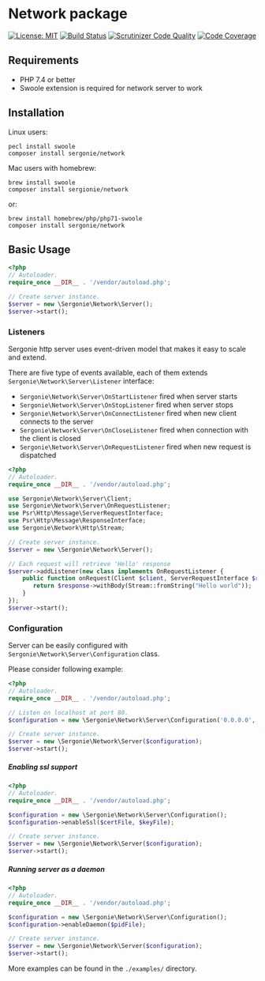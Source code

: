 # Network package

[![License: MIT](https://img.shields.io/badge/License-MIT-yellow.svg)](./LICENSE)
[![Build Status](https://travis-ci.org/igniphp/network.svg?branch=master)](https://travis-ci.org/igniphp/network)
[![Scrutinizer Code Quality](https://scrutinizer-ci.com/g/igniphp/network/badges/quality-score.png?b=master)](https://scrutinizer-ci.com/g/igniphp/network/?branch=master)
[![Code Coverage](https://scrutinizer-ci.com/g/igniphp/network/badges/coverage.png?b=master)](https://scrutinizer-ci.com/g/igniphp/network/?branch=master)

## Requirements

- PHP 7.4 or better
- Swoole extension is required for network server to work

## Installation

Linux users:

```
pecl install swoole
composer install sergonie/network
```

Mac users with homebrew:

```
brew install swoole
composer install sergionie/network
```
or:
```
brew install homebrew/php/php71-swoole
composer install sergonie/network
```


## Basic Usage

```php
<?php
// Autoloader.
require_once __DIR__ . '/vendor/autoload.php';

// Create server instance.
$server = new \Sergonie\Network\Server();
$server->start();
```

### Listeners

Sergonie http server uses event-driven model that makes it easy to scale and extend.

There are five type of events available, each of them extends `Sergonie\Network\Server\Listener` interface:

 - `Sergonie\Network\Server\OnStartListener` fired when server starts
 - `Sergonie\Network\Server\OnStopListener` fired when server stops
 - `Sergonie\Network\Server\OnConnectListener` fired when new client connects to the server
 - `Sergonie\Network\Server\OnCloseListener` fired when connection with the client is closed
 - `Sergonie\Network\Server\OnRequestListener` fired when new request is dispatched
 
 ```php
 <?php
 // Autoloader.
 require_once __DIR__ . '/vendor/autoload.php';
 
 use Sergonie\Network\Server\Client;
 use Sergonie\Network\Server\OnRequestListener;
 use Psr\Http\Message\ServerRequestInterface;
 use Psr\Http\Message\ResponseInterface;
 use Sergonie\Network\Http\Stream;
 
 // Create server instance.
 $server = new \Sergonie\Network\Server();
 
 // Each request will retrieve 'Hello' response
 $server->addListener(new class implements OnRequestListener {
     public function onRequest(Client $client, ServerRequestInterface $request, ResponseInterface $response): ResponseInterface {
        return $response->withBody(Stream::fromString("Hello world"));
     }
 });
 $server->start();
 ```

### Configuration

Server can be easily configured with `Sergonie\Network\Server\Configuration` class.

Please consider following example:
```php
<?php
// Autoloader.
require_once __DIR__ . '/vendor/autoload.php';

// Listen on localhost at port 80.
$configuration = new \Sergonie\Network\Server\Configuration('0.0.0.0', 80);

// Create server instance.
$server = new \Sergonie\Network\Server($configuration);
$server->start();
```

##### Enabling ssl support
```php
<?php
// Autoloader.
require_once __DIR__ . '/vendor/autoload.php';

$configuration = new \Sergonie\Network\Server\Configuration();
$configuration->enableSsl($certFile, $keyFile);

// Create server instance.
$server = new \Sergonie\Network\Server($configuration);
$server->start();
```

##### Running server as a daemon
```php
<?php
// Autoloader.
require_once __DIR__ . '/vendor/autoload.php';

$configuration = new \Sergonie\Network\Server\Configuration();
$configuration->enableDaemon($pidFile);

// Create server instance.
$server = new \Sergonie\Network\Server($configuration);
$server->start();
```
More examples can be found in the `./examples/` directory.
